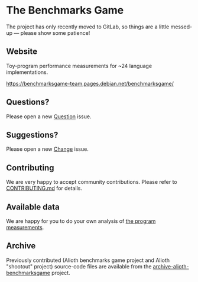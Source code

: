 The Benchmarks Game
===================

The project has only recently moved to GitLab, so things are a little messed-up — please show some patience!

Website
-------

Toy-program performance measurements for ~24 language implementations.

https://benchmarksgame-team.pages.debian.net/benchmarksgame/

Questions?
----------

Please open a new [Question](https://salsa.debian.org/benchmarksgame-team/benchmarksgame/issues/new?issuable_template=Question) issue.

Suggestions?
------------

Please open a new [Change](https://salsa.debian.org/benchmarksgame-team/benchmarksgame/issues/new?issuable_template=Change) issue.


Contributing
------------

We are very happy to accept community contributions. Please refer to [CONTRIBUTING.md](/CONTRIBUTING.md) for details.

Available data
--------------

We are happy for you to do your own analysis of [the program measurements](/public/data/). 

Archive
-------

Previously contributed (Alioth benchmarks game project and Alioth "shootout" project) source-code files are available from the [archive-alioth-benchmarksgame](https://salsa.debian.org/benchmarksgame-team/archive-alioth-benchmarksgame) project.

